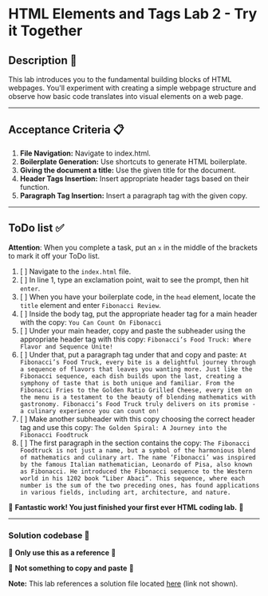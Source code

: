 
# HTML Elements and Tags Lab 2 - Try it Together

## Description 📄
This lab introduces you to the fundamental building blocks of HTML webpages. You'll experiment with creating a simple webpage structure and observe how basic code translates into visual elements on a web page.

---

## Acceptance Criteria 📋
1. **File Navigation:** Navigate to index.html.
2. **Boilerplate Generation:** Use shortcuts to generate HTML boilerplate.
3. **Giving the document a title:** Use the given title for the document.
4. **Header Tags Insertion:** Insert appropriate header tags based on their function.
5. **Paragraph Tag Insertion:** Insert a paragraph tag with the given copy.

---

## ToDo list ✅
**Attention**: When you complete a task, put an `x` in the middle of the brackets to mark it off your ToDo list.

1. [ ] Navigate to the `index.html` file. 
2. [ ] In line 1, type an exclamation point, wait to see the prompt, then hit `enter`.
3. [ ] When you have your boilerplate code, in the `head` element, locate the `title` element and enter `Fibonacci Review`.
4. [ ] Inside the body tag, put the appropriate header tag for a main header with the copy: 
   `You Can Count On Fibonacci`
5. [ ] Under your main header, copy and paste the subheader using the appropriate header tag with this copy: 
   `Fibonacci’s Food Truck: Where Flavor and Sequence Unite!` 
6. [ ] Under that, put a paragraph tag under that and copy and paste:
    `At Fibonacci’s Food Truck, every bite is a delightful journey through a sequence of flavors that leaves you wanting more. Just like the Fibonacci sequence, each dish builds upon the last, creating a symphony of taste that is both unique and familiar. From the Fibonacci Fries to the Golden Ratio Grilled Cheese, every item on the menu is a testament to the beauty of blending mathematics with gastronomy. Fibonacci’s Food Truck truly delivers on its promise - a culinary experience you can count on!` 
7. [ ] Make another subheader with this copy choosing the correct header tag and use this copy:
    `The Golden Spiral: A Journey into the Fibonacci Foodtruck`
8. [ ] The first paragraph in the section contains the copy:
   `The Fibonacci Foodtruck is not just a name, but a symbol of the harmonious blend of mathematics and culinary art. The name ‘Fibonacci’ was inspired by the famous Italian mathematician, Leonardo of Pisa, also known as Fibonacci. He introduced the Fibonacci sequence to the Western world in his 1202 book “Liber Abaci”. This sequence, where each number is the sum of the two preceding ones, has found applications in various fields, including art, architecture, and nature.`

 
🎊 **Fantastic work! You just finished your first ever HTML coding lab.** 🎊

---

### Solution codebase 👀
🛑 **Only use this as a reference** 🛑

💾 **Not something to copy and paste** 💾

**Note:**  This lab references a solution file located [here](https://github.com/HackerUSA-CE/sdai-ic-d1-ctc-lab1/blob/solution/index.html) (link not shown).